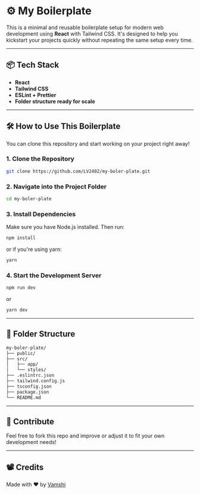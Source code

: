 # ⚙️ My Boilerplate

This is a minimal and reusable boilerplate setup for modern web development using **React** with Tailwind CSS. It's designed to help you kickstart your projects quickly without repeating the same setup every time.

---

## 📦 Tech Stack

- **React**
- **Tailwind CSS**
- **ESLint + Prettier**
- **Folder structure ready for scale**

---

## 🛠️ How to Use This Boilerplate

You can clone this repository and start working on your project right away!

### 1. Clone the Repository

```bash
git clone https://github.com/LV2402/my-boler-plate.git
```

### 2. Navigate into the Project Folder

```bash
cd my-boler-plate
```

### 3. Install Dependencies

Make sure you have Node.js installed. Then run:

```bash
npm install
```

or if you're using yarn:

```bash
yarn
```

### 4. Start the Development Server

```bash
npm run dev
```

or

```bash
yarn dev
```

---

## 📁 Folder Structure

```bash
my-boler-plate/
├── public/
├── src/
│   ├── app/
│   └── styles/
├── .eslintrc.json
├── tailwind.config.js
├── tsconfig.json
├── package.json
└── README.md
```

---

## 🌟 Contribute

Feel free to fork this repo and improve or adjust it to fit your own development needs!

---

## 📽️ Credits

Made with ❤️ by [Vamshi](https://github.com/LV2402)
```